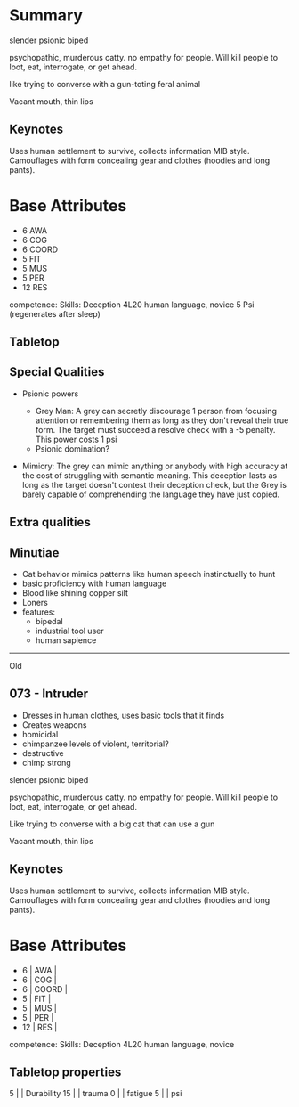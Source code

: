 # Summary
slender psionic biped

psychopathic, murderous catty. no empathy for people. Will kill people to loot, eat, interrogate, or get ahead.

like trying to converse with a gun-toting feral animal

Vacant mouth, thin lips
## Keynotes
Uses human settlement to survive, collects information MIB style. Camouflages with form concealing gear and clothes (hoodies and long pants).
# Base Attributes
- 6 AWA
- 6 COG
- 6 COORD
- 5 FIT
- 5 MUS
- 5 PER
- 12 RES

competence:
Skills: Deception 4L20
human language, novice
5 Psi (regenerates after sleep)
## Tabletop
## Special Qualities
- Psionic powers
	- Grey Man: A grey can secretly discourage 1 person from focusing attention or remembering them as long as they don't reveal their true form. The target must succeed a resolve check with a -5 penalty. This power costs 1 psi
	- Psionic domination?


- Mimicry: The grey can mimic anything or anybody with high accuracy at the cost of struggling with semantic meaning. This deception lasts as long as the target doesn't contest their deception check, but the Grey is barely capable of comprehending the language they have just copied.
## Extra qualities

## Minutiae
- Cat behavior mimics patterns like human speech instinctually to hunt
- basic proficiency with human language
- Blood like shining copper silt
- Loners
- features:
	- bipedal
	- industrial tool user
	- human sapience

---

Old


## 073 - Intruder
  * Dresses in human clothes, uses basic tools that it finds
  * Creates weapons
  * homicidal
  * chimpanzee levels of violent, territorial?
  * destructive
  * chimp strong

slender psionic biped

psychopathic, murderous catty. no empathy for people. Will kill people to loot, eat, interrogate, or get ahead.

Like trying to converse with a big cat that can use a gun

Vacant mouth, thin lips
## Keynotes
Uses human settlement to survive, collects information MIB style. Camouflages with form concealing gear and clothes (hoodies and long pants).
# Base Attributes
- 6     |   AWA      |   
- 6     |   COG      |   
- 6     |  COORD  |   
- 5     |    FIT       |    
- 5     |    MUS    |    
- 5     |    PER      |    
- 12   |    RES      |    

competence: 
Skills: Deception 4L20
human language, novice
## Tabletop properties
5      |        |    Durability
15    |        |    trauma
0      |        |    fatigue
5      |        |    psi